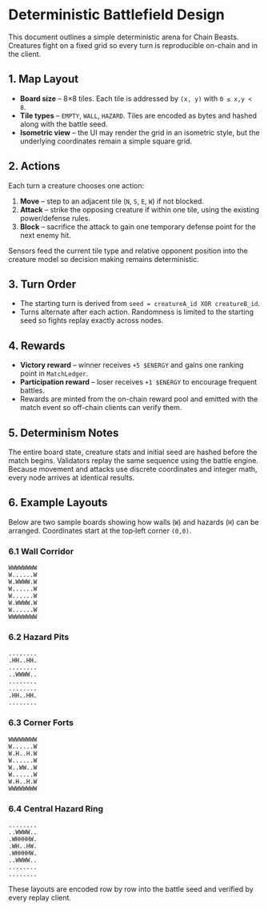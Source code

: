 # Deterministic Battlefield Design

This document outlines a simple deterministic arena for Chain Beasts. Creatures fight on a fixed grid so every turn is reproducible on-chain and in the client.

## 1. Map Layout

* **Board size** – 8×8 tiles. Each tile is addressed by `(x, y)` with `0 ≤ x,y < 8`.
* **Tile types** – `EMPTY`, `WALL`, `HAZARD`. Tiles are encoded as bytes and hashed along with the battle seed.
* **Isometric view** – the UI may render the grid in an isometric style, but the underlying coordinates remain a simple square grid.

## 2. Actions

Each turn a creature chooses one action:

1. **Move** – step to an adjacent tile (`N`, `S`, `E`, `W`) if not blocked.
2. **Attack** – strike the opposing creature if within one tile, using the existing power/defense rules.
3. **Block** – sacrifice the attack to gain one temporary defense point for the next enemy hit.

Sensors feed the current tile type and relative opponent position into the creature model so decision making remains deterministic.

## 3. Turn Order

* The starting turn is derived from `seed = creatureA_id XOR creatureB_id`.
* Turns alternate after each action. Randomness is limited to the starting seed so fights replay exactly across nodes.

## 4. Rewards

* **Victory reward** – winner receives `+5 $ENERGY` and gains one ranking point in `MatchLedger`.
* **Participation reward** – loser receives `+1 $ENERGY` to encourage frequent battles.
* Rewards are minted from the on-chain reward pool and emitted with the match event so off-chain clients can verify them.

## 5. Determinism Notes

The entire board state, creature stats and initial seed are hashed before the match begins. Validators replay the same sequence using the battle engine. Because movement and attacks use discrete coordinates and integer math, every node arrives at identical results.

## 6. Example Layouts

Below are two sample boards showing how walls (`W`) and hazards (`H`) can be
arranged.  Coordinates start at the top‑left corner `(0,0)`.

### 6.1 Wall Corridor

```
WWWWWWWW
W......W
W.WWWW.W
W......W
W......W
W.WWWW.W
W......W
WWWWWWWW
```

### 6.2 Hazard Pits

```
........
.HH..HH.
........
..WWWW..
........
........
.HH..HH.
........
```

### 6.3 Corner Forts

```
WWWWWWWW
W......W
W.H..H.W
W......W
W..WW..W
W......W
W.H..H.W
WWWWWWWW
```

### 6.4 Central Hazard Ring

```
........
..WWWW..
.WHHHHW.
.WH..HW.
.WHHHHW.
..WWWW..
........
........
```

These layouts are encoded row by row into the battle seed and verified by every
replay client.
